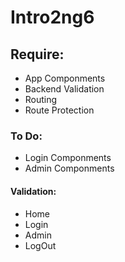 # Intro2ng6

## Require:
* App Componments
* Backend Validation
* Routing
* Route Protection

### To Do:
* Login Componments
* Admin Componments

#### Validation:

* Home
* Login
* Admin
* LogOut